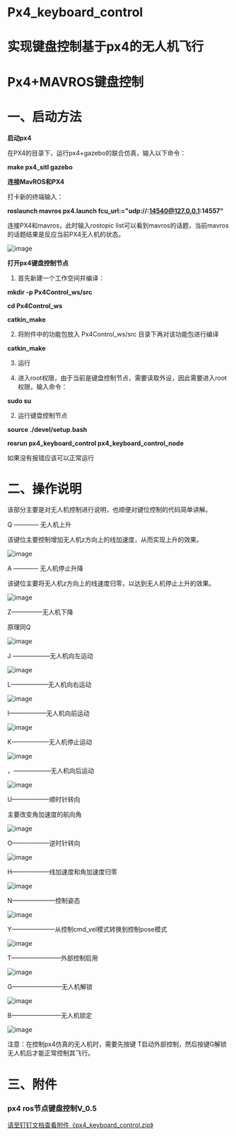 # Px4_keyboard_control
# 实现键盘控制基于px4的无人机飞行

# Px4+MAVROS键盘控制

# 一、启动方法

**启动px4**

在PX4的目录下，运行px4+gazebo的联合仿真，输入以下命令：

**make px4\_sitl gazebo**

**连接MavROS和PX4**

打卡新的终端输入：

**roslaunch mavros px4.launch fcu\_url:="udp://:14540@127.0.0.1:14557"**

连接PX4和mavros，此时输入rostopic list可以看到mavros的话题，当前mavros的话题结果是反应当前PX4无人机的状态。

![image](https://alidocs.oss-cn-zhangjiakou.aliyuncs.com/res/MeYVOLGkxkEAqpz2/img/e6581763-defd-44e3-89a9-79067748e595.png)

**打开px4键盘控制节点**

1.  首先新建一个工作空间并编译：
    

**mkdir -p Px4Control\_ws/src**

**cd Px4Control\_ws**

**catkin\_make**

2.  将附件中的功能包放入 Px4Control\_ws/src 目录下再对该功能包进行编译
    

**catkin\_make**

3.  运行
    

1.  进入root权限，由于当前是键盘控制节点，需要读取外设，因此需要进入root权限，输入命令：
    

**sudo su**

2.  运行键盘控制节点
    

**source ./devel/setup.bash**

**rosrun px4\_keyboard\_control px4\_keyboard\_control\_node**

如果没有报错应该可以正常运行

# 二、操作说明

该部分主要是对无人机控制进行说明，也顺便对键位控制的代码简单讲解。

Q ———— 无人机上升

该键位主要控制增加无人机z方向上的线加速度，从而实现上升的效果。

![image](https://alidocs.oss-cn-zhangjiakou.aliyuncs.com/res/MeYVOLGkxkEAqpz2/img/8463f3d5-fdf9-4e08-9071-4dba231daf77.png)

A ———— 无人机停止升降

该键位主要将无人机z方向上的线速度归零，以达到无人机停止上升的效果。

![image](https://alidocs.oss-cn-zhangjiakou.aliyuncs.com/res/MeYVOLGkxkEAqpz2/img/96bae86a-f031-4577-a93f-cd321e95b2fd.png)

Z—————无人机下降

原理同Q

![image](https://alidocs.oss-cn-zhangjiakou.aliyuncs.com/res/MeYVOLGkxkEAqpz2/img/2129333b-b179-4ae1-a7d4-6e4bcb72a67d.png)

J ——————无人机向左运动

![image](https://alidocs.oss-cn-zhangjiakou.aliyuncs.com/res/MeYVOLGkxkEAqpz2/img/b04908d8-68a0-469f-9838-c4578bb041cf.png)

L——————无人机向右运动

![image](https://alidocs.oss-cn-zhangjiakou.aliyuncs.com/res/MeYVOLGkxkEAqpz2/img/f3714758-66cb-4cbc-b079-796aa9221cfe.png)

I——————无人机向前运动

![image](https://alidocs.oss-cn-zhangjiakou.aliyuncs.com/res/MeYVOLGkxkEAqpz2/img/2f457b5a-10f3-47f1-a4c7-4b63e7de23cd.png)

K——————无人机停止运动

![image](https://alidocs.oss-cn-zhangjiakou.aliyuncs.com/res/MeYVOLGkxkEAqpz2/img/43f56651-c516-438b-a2d3-314b1e4ef3d6.png)

，——————无人机向后运动

![image](https://alidocs.oss-cn-zhangjiakou.aliyuncs.com/res/MeYVOLGkxkEAqpz2/img/62ae883c-e8b6-47de-ac6f-2515f9664776.png)

U——————顺时针转向

主要改变角加速度的航向角

![image](https://alidocs.oss-cn-zhangjiakou.aliyuncs.com/res/MeYVOLGkxkEAqpz2/img/996fb7e5-1d4e-41f2-85a8-15fbdb126302.png)

O——————逆时针转向

![image](https://alidocs.oss-cn-zhangjiakou.aliyuncs.com/res/MeYVOLGkxkEAqpz2/img/f7711b06-1278-4df1-850c-2739d367533e.png)

H——————线加速度和角加速度归零

![image](https://alidocs.oss-cn-zhangjiakou.aliyuncs.com/res/MeYVOLGkxkEAqpz2/img/905bb0c4-653d-40fb-8af9-c7c6e723946f.png)

N———————控制姿态

![image](https://alidocs.oss-cn-zhangjiakou.aliyuncs.com/res/MeYVOLGkxkEAqpz2/img/2e6a51eb-be75-4278-82d0-99d5bd9ec3c5.png)

Y———————从控制cmd\_vel模式转换到控制pose模式

![image](https://alidocs.oss-cn-zhangjiakou.aliyuncs.com/res/MeYVOLGkxkEAqpz2/img/164b1854-da94-44f5-a425-4288be50476f.png)

T————————外部控制启用

![image](https://alidocs.oss-cn-zhangjiakou.aliyuncs.com/res/MeYVOLGkxkEAqpz2/img/02a11363-6ac8-47ff-954d-34158de0040e.png)

G————————无人机解锁

![image](https://alidocs.oss-cn-zhangjiakou.aliyuncs.com/res/MeYVOLGkxkEAqpz2/img/5a311eac-54c3-4408-b8d6-f07c4bd0a054.png)

B————————无人机锁定

![image](https://alidocs.oss-cn-zhangjiakou.aliyuncs.com/res/MeYVOLGkxkEAqpz2/img/4aca388a-18f1-49a6-ae5a-7aa4f2016d9d.png)

注意：在控制px4仿真的无人机时，需要先按键 T启动外部控制，然后按键G解锁无人机后才能正常控制其飞行。

# 三、附件

### px4 ros节点键盘控制V\_0.5

[请至钉钉文档查看附件《px4\_keyboard\_control.zip》](https://alidocs.dingtalk.com/i/nodes/m0Xw6OYE4D7VLOyxdvQbWRq13rbjgPM5?doc_type=wiki_doc&iframeQuery=anchorId%253DX02l6nhb27tvxwvqo4f07)
